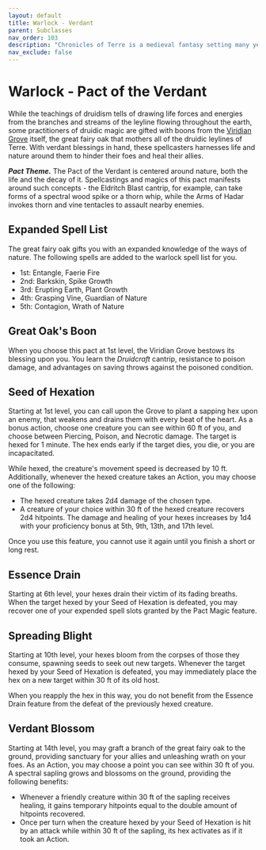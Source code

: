 ```yaml
---
layout: default
title: Warlock - Verdant
parent: Subclasses
nav_order: 103
description: "Chronicles of Terre is a medieval fantasy setting many years in the writing."
nav_exclude: false
---
```


# Warlock - Pact of the Verdant

While the teachings of druidism tells of drawing life forces and energies from the branches and streams of the leyline flowing throughout the earth, some practitioners of druidic magic are gifted with boons from the [Viridian Grove](../region/Verza#viridian-grove) itself, the great fairy oak that mothers all of the druidic leylines of Terre. With verdant blessings in hand, these spellcasters harnesses life and nature around them to hinder their foes and heal their allies.

***Pact Theme.*** The Pact of the Verdant is centered around nature, both the life and the decay of it. Spellcastings and magics of this pact manifests around such concepts - the Eldritch Blast cantrip, for example, can take forms of a spectral wood spike or a thorn whip, while the Arms of Hadar invokes thorn and vine tentacles to assault nearby enemies.

## Expanded Spell List

The great fairy oak gifts you with an expanded knowledge of the ways of nature. The following spells are added to the warlock spell list for you.
- 1st: Entangle, Faerie Fire
- 2nd: Barkskin, Spike Growth
- 3rd: Erupting Earth, Plant Growth
- 4th: Grasping Vine, Guardian of Nature
- 5th: Contagion, Wrath of Nature

## Great Oak's Boon

When you choose this pact at 1st level, the Viridian Grove bestows its blessing upon you. You learn the *Druidcraft* cantrip, resistance to poison damage, and advantages on saving throws against the poisoned condition.

## Seed of Hexation

Starting at 1st level, you can call upon the Grove to plant a sapping hex upon an enemy, that weakens and drains them with every beat of the heart. As a bonus action, choose one creature you can see within 60 ft of you, and choose between Piercing, Poison, and Necrotic damage. The target is hexed for 1 minute. The hex ends early if the target dies, you die, or you are incapacitated. 

While hexed, the creature's movement speed is decreased by 10 ft. Additionally, whenever the hexed creature takes an Action, you may choose one of the following:
- The hexed creature takes 2d4 damage of the chosen type.
- A creature of your choice within 30 ft of the hexed creature recovers 2d4 hitpoints.
The damage and healing of your hexes increases by 1d4 with your proficiency bonus at 5th, 9th, 13th, and 17th level.

Once you use this feature, you cannot use it again until you finish a short or long rest.

## Essence Drain

Starting at 6th level, your hexes drain their victim of its fading breaths. When the target hexed by your Seed of Hexation is defeated, you may recover one of your expended spell slots granted by the Pact Magic feature.

## Spreading Blight

Starting at 10th level, your hexes bloom from the corpses of those they consume, spawning seeds to seek out new targets. Whenever the target hexed by your Seed of Hexation is defeated, you may immediately place the hex on a new target within 30 ft of its old host.

When you reapply the hex in this way, you do not benefit from the Essence Drain feature from the defeat of the previously hexed creature.

## Verdant Blossom

Starting at 14th level, you may graft a branch of the great fairy oak to the ground, providing sanctuary for your allies and unleashing wrath on your foes. As an Action, you may choose a point you can see within 30 ft of you. A spectral sapling grows and blossoms on the ground, providing the following benefits:
- Whenever a friendly creature within 30 ft of the sapling receives healing, it gains temporary hitpoints equal to the double amount of hitpoints recovered.
- Once per turn when the creature hexed by your Seed of Hexation is hit by an attack while within 30 ft of the sapling, its hex activates as if it took an Action.